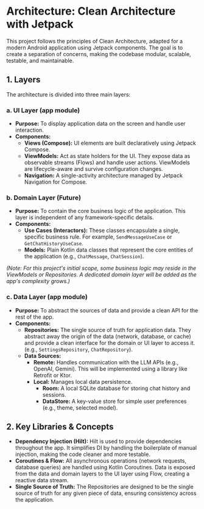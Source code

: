 # Architecture: Clean Architecture with Jetpack

This project follows the principles of Clean Architecture, adapted for a modern Android application using Jetpack components. The goal is to create a separation of concerns, making the codebase modular, scalable, testable, and maintainable.

## 1. Layers

The architecture is divided into three main layers:

### a. UI Layer (app module)

-   **Purpose:** To display application data on the screen and handle user interaction.
-   **Components:**
    -   **Views (Compose):** UI elements are built declaratively using Jetpack Compose.
    -   **ViewModels:** Act as state holders for the UI. They expose data as observable streams (Flows) and handle user actions. ViewModels are lifecycle-aware and survive configuration changes.
    -   **Navigation:** A single-activity architecture managed by Jetpack Navigation for Compose.

### b. Domain Layer (Future)

-   **Purpose:** To contain the core business logic of the application. This layer is independent of any framework-specific details.
-   **Components:**
    -   **Use Cases (Interactors):** These classes encapsulate a single, specific business rule. For example, `SendMessageUseCase` or `GetChatHistoryUseCase`.
    -   **Models:** Plain Kotlin data classes that represent the core entities of the application (e.g., `ChatMessage`, `ChatSession`).

*(Note: For this project's initial scope, some business logic may reside in the ViewModels or Repositories. A dedicated domain layer will be added as the app's complexity grows.)*

### c. Data Layer (app module)

-   **Purpose:** To abstract the sources of data and provide a clean API for the rest of the app.
-   **Components:**
    -   **Repositories:** The single source of truth for application data. They abstract away the origin of the data (network, database, or cache) and provide a clean interface for the domain or UI layer to access it. (e.g., `SettingsRepository`, `ChatRepository`).
    -   **Data Sources:**
        -   **Remote:** Handles communication with the LLM APIs (e.g., OpenAI, Gemini). This will be implemented using a library like Retrofit or Ktor.
        -   **Local:** Manages local data persistence.
            -   **Room:** A local SQLite database for storing chat history and sessions.
            -   **DataStore:** A key-value store for simple user preferences (e.g., theme, selected model).

## 2. Key Libraries & Concepts

-   **Dependency Injection (Hilt):** Hilt is used to provide dependencies throughout the app. It simplifies DI by handling the boilerplate of manual injection, making the code cleaner and more testable.
-   **Coroutines & Flow:** All asynchronous operations (network requests, database queries) are handled using Kotlin Coroutines. Data is exposed from the data and domain layers to the UI layer using Flow, creating a reactive data stream.
-   **Single Source of Truth:** The Repositories are designed to be the single source of truth for any given piece of data, ensuring consistency across the application.

